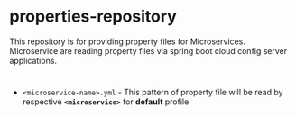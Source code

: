 # properties-repository

This repository is for providing property files for Microservices. 
Microservice are reading property files via spring boot cloud config server applications.

#
- `<microservice-name>.yml` - This pattern of property file will be read by respective **`<microservice>`** for **default** profile. 
